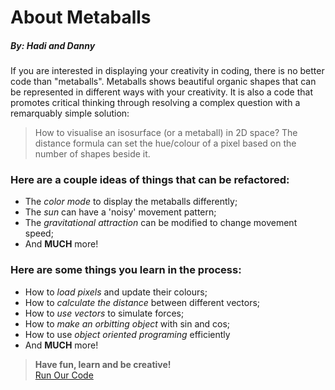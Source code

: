 # About Metaballs
##### By: Hadi and Danny  

If you are interested in displaying your creativity in coding, there is no better code than "metaballs".
Metaballs shows beautiful organic shapes that can be represented in different ways with your creativity.
It is also a code that promotes critical thinking through resolving a complex question with a remarquably simple solution:
>How to visualise an isosurface (or a metaball) in 2D space?
>The distance formula can set the hue/colour of a pixel based on the number of shapes beside it.

### Here are a couple ideas of things that can be refactored:
* The _color mode_ to display the metaballs differently;
* The _sun_ can have a 'noisy' movement pattern;
* The _gravitational attraction_ can be modified to change movement speed;
* And **MUCH** more!

### Here are some things you learn in the process:
* How to _load pixels_ and update their colours;
* How to _calculate the distance_ between different vectors;
* How to _use vectors_ to simulate forces;
* How to _make an orbitting object_ with sin and cos;
* How to use _object oriented programing_ efficiently
* And **MUCH** more!

> **Have fun, learn and be creative!**  
[Run Our Code](https://dannyharani.github.io/metaballs-refactor/)
